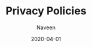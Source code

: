 ---
layout: post
title: "Privacy Policies"
date: 2020-04-01
tags:
  - CSOL
author: Naveen
avatar: assets/img/favicon.ico
category: usdpaper
---